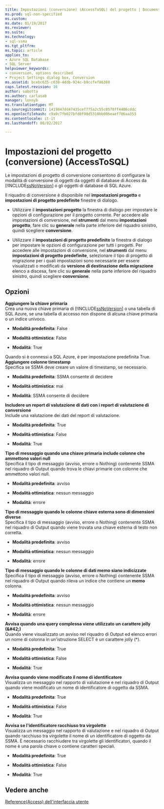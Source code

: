 ```yaml
---
title: Impostazioni (conversione) (AccessToSQL) del progetto | Documenti Microsoft
ms.prod: sql-non-specified
ms.custom: 
ms.date: 01/19/2017
ms.reviewer: 
ms.suite: 
ms.technology:
- sql-ssma
ms.tgt_pltfrm: 
ms.topic: article
applies_to:
- Azure SQL Database
- SQL Server
helpviewer_keywords:
- conversion, options described
- Project Settings dialog box, Conversion
ms.assetid: bcebc635-c638-4ddb-924c-b9ccfef86388
caps.latest.revision: 16
author: sabotta
ms.author: carlasab
manager: lonnyb
ms.translationtype: MT
ms.sourcegitcommit: 1419847dd47435cef775a2c55c0578ff4406cddc
ms.openlocfilehash: c9a9c7fb027bfd8f90d5310bb096eaef706aa353
ms.contentlocale: it-it
ms.lasthandoff: 08/02/2017

---
```

# <a name="project-settings-conversion-accesstosql"></a>Impostazioni del progetto (conversione) (AccessToSQL)
Le impostazioni di progetto di conversione consentono di configurare la modalità di conversione di oggetti da oggetti di database di Access da [!INCLUDE[ssNoVersion](../../includes/ssnoversion_md.md)] o gli oggetti di database di SQL Azure.  
  
Il riquadro di conversione è disponibile nel **impostazioni progetto** e **impostazioni di progetto predefinite** finestre di dialogo.  
  
-   Utilizzare il **impostazioni progetto** la finestra di dialogo per impostare le opzioni di configurazione per il progetto corrente. Per accedere alle impostazioni di conversione, nel **strumenti** dal menu **impostazioni progetto**, fare clic su **generale** nella parte inferiore del riquadro sinistro, quindi scegliere **conversione**.  
  
-   Utilizzare il **impostazioni di progetto predefinite** la finestra di dialogo per impostare le opzioni di configurazione per tutti i progetti. Per accedere alle impostazioni di conversione, nel **strumenti** dal menu **impostazioni di progetto predefinite**, selezionare il tipo di progetto di migrazione per i quali impostazioni sono necessarie per essere visualizzati o modificati da **versione di destinazione della migrazione** elenco a discesa, fare clic su **generale** nella parte inferiore del riquadro sinistro, quindi scegliere **conversione**.  
  
## <a name="options"></a>Opzioni  
**Aggiungere la chiave primaria**  
Crea una nuova chiave primaria di [!INCLUDE[ssNoVersion](../../includes/ssnoversion_md.md)] o una tabella di SQL Azure, se una tabella di accesso non dispone di alcuna chiave primaria o un indice univoco.  
  
-   **Modalità predefinita**: False  
  
-   **Modalità ottimistica**: False  
  
-   **Modalità**: True  
  
Quando si è connessi a SQL Azure, è per impostazione predefinita True. **Aggiungere colonne timestamp**  
Specifica se SSMA deve creare un valore di timestamp, se necessario.  
  
-   **Modalità predefinita**: SSMA consente di decidere  
  
-   **Modalità ottimistica**: mai  
  
-   **Modalità**: SSMA consente di decidere  
  
**Includere un report di valutazione di dati con i report di valutazione di conversione**  
Include una valutazione dei dati del report di valutazione.  
  
-   **Modalità predefinita**: True  
  
-   **Modalità ottimistica**: False  
  
-   **Modalità**: True  
  
**Tipo di messaggio quando una chiave primaria include colonne che ammettono valori null**  
Specifica il tipo di messaggio (avviso, errore o Nothing) contenente SSMA nel riquadro di Output quando trova le chiavi primarie con colonne che ammettono valori null.  
  
-   **Modalità predefinita**: avviso  
  
-   **Modalità ottimistica**: nessun messaggio  
  
-   **Modalità**: errore  
  
**Tipo di messaggio quando le colonne chiave esterna sono di dimensioni diverse**  
Specifica il tipo di messaggio (avviso, errore o Nothing) contenente SSMA nel riquadro di Output quando viene trovata una chiave esterna di testo non corretta.  
  
-   **Modalità predefinita**: avviso  
  
-   **Modalità ottimistica**: nessun messaggio  
  
-   **Modalità**: errore  
  
**Tipo di messaggio quando le colonne di dati memo siano indicizzate**  
Specifica il tipo di messaggio (avviso, errore o Nothing) contenente SSMA nel riquadro di Output quando rileva un indice che contiene un **memo** colonna.  
  
-   **Modalità predefinita**: avviso  
  
-   **Modalità ottimistica**: nessun messaggio  
  
-   **Modalità**: errore  
  
**Avvisa quando una query complessa viene utilizzato un carattere jolly (\&#42;)**  
Quando viene visualizzato un avviso nel riquadro di Output ed elenco errori un nome di colonna in un'istruzione SELECT è un carattere jolly (*).  
  
-   **Modalità predefinita**: True  
  
-   **Modalità ottimistica**: False  
  
-   **Modalità**: True  
  
**Avvisa quando viene modificato il nome di identificatore**  
Visualizza un messaggio nel rapporto di valutazione e nel riquadro di Output quando viene modificato un nome di identificatore di oggetto da SSMA.  
  
-   **Modalità predefinita**: True  
  
-   **Modalità ottimistica**: False  
  
-   **Modalità**: True  
  
**Avvisa se l'identificatore racchiuso tra virgolette**  
Visualizza un messaggio nel rapporto di valutazione e nel riquadro di Output quando racchiuso tra virgolette il nome di un identificatore di oggetto da SSMA. È necessario racchiudere tra virgolette gli identificatori, quando il nome è una parola chiave o contiene caratteri speciali.  
  
-   **Modalità predefinita**: True  
  
-   **Modalità ottimistica**: False  
  
-   **Modalità**: True  
  
## <a name="see-also"></a>Vedere anche  
[Reference(Access) dell'interfaccia utente](http://msdn.microsoft.com/en-us/af24c303-4a41-449b-9c86-d6558a97e839)  
  

